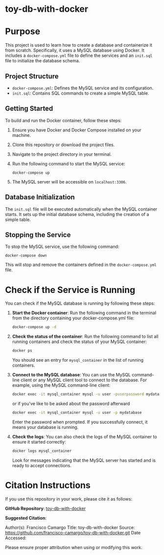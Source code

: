 toy-db-with-docker
==================

# Purpose

This project is used to learn how to create a database and containerize it from scratch. Specifically, it uses a MySQL database using Docker. It includes a `docker-compose.yml` file to define the services and an `init.sql` file to initialize the database schema.

## Project Structure

- `docker-compose.yml`: Defines the MySQL service and its configuration.
- `init.sql`: Contains SQL commands to create a simple MySQL table.

## Getting Started

To build and run the Docker container, follow these steps:

1. Ensure you have Docker and Docker Compose installed on your machine.
2. Clone this repository or download the project files.
3. Navigate to the project directory in your terminal.
4. Run the following command to start the MySQL service:

   ```
   docker-compose up
   ```
5. The MySQL server will be accessible on `localhost:3306`.

## Database Initialization

The `init.sql` file will be executed automatically when the MySQL container starts. It sets up the initial database schema, including the creation of a simple table.

## Stopping the Service

To stop the MySQL service, use the following command:

```
docker-compose down
```

This will stop and remove the containers defined in the `docker-compose.yml` file.

# Check if the Service is Running

You can check if the MySQL database is running by following these steps:

1. **Start the Docker container**:
   Run the following command in the terminal from the directory containing your docker-compose.yml file:

   ```sh
   docker-compose up -d
   ```

2. **Check the status of the container**:
   Run the following command to list all running containers and check the status of your MySQL container:

   ```sh
   docker ps
   ```

   You should see an entry for `mysql_container` in the list of running containers.

3. **Connect to the MySQL database**:
   You can use the MySQL command-line client or any MySQL client tool to connect to the database. For example, using the MySQL command-line client:

   ```sh
   docker exec -it mysql_container mysql -u user -puserpassword mydatabase
   ```

   or if you've like to be asked about the password afterward

   ```sh
   docker exec -it mysql_container mysql -u user -p mydatabase
   ```

   Enter the password when prompted. If you successfully connect, it means your database is running.

4. **Check the logs**:
   You can also check the logs of the MySQL container to ensure it started correctly:

   ```sh
   docker logs mysql_container
   ```

   Look for messages indicating that the MySQL server has started and is ready to accept connections.

# Citation Instructions

If you use this repository in your work, please cite it as follows:

**GitHub Repository**: [toy-db-with-docker](https://github.com/francisco-camargo/toy-db-with-docker.git)

**Suggested Citation**:

Author(s): Francisco Camargo
Title: toy-db-with-docker
Source: https://github.com/francisco-camargo/toy-db-with-docker.git
Date Accessed:

Please ensure proper attribution when using or modifying this work.
